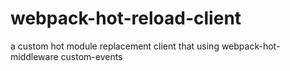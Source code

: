 # webpack-hot-reload-client


a custom hot module replacement client that using webpack-hot-middleware custom-events

